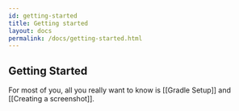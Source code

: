 ```yaml
---
id: getting-started
title: Getting started
layout: docs
permalink: /docs/getting-started.html
---
```


## Getting Started

For most of you, all you really want to know is [[Gradle Setup]] and [[Creating a screenshot]].